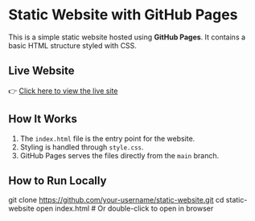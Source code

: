 # Static Website with GitHub Pages

This is a simple static website hosted using **GitHub Pages**. It contains a basic HTML structure styled with CSS.

## Live Website

👉 [Click here to view the live site](https://itsunikitagodse.github.io/task6-static-site-with-github/)  

## How It Works

1. The `index.html` file is the entry point for the website.
2. Styling is handled through `style.css`.
3. GitHub Pages serves the files directly from the `main` branch.

## How to Run Locally

git clone https://github.com/your-username/static-website.git
cd static-website
open index.html  # Or double-click to open in browser
